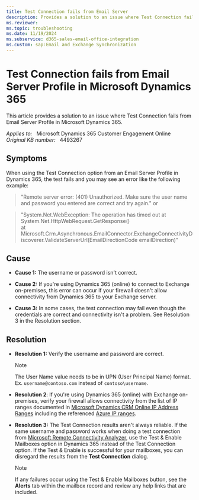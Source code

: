 ```yaml
---
title: Test Connection fails from Email Server
description: Provides a solution to an issue where Test Connection fails from Email Server Profile in Microsoft Dynamics 365.
ms.reviewer: 
ms.topic: troubleshooting
ms.date: 11/19/2024
ms.subservice: d365-sales-email-office-integration
ms.custom: sap:Email and Exchange Synchronization
---
```

# Test Connection fails from Email Server Profile in Microsoft Dynamics 365

This article provides a solution to an issue where Test Connection fails from Email Server Profile in Microsoft Dynamics 365.

_Applies to:_ &nbsp; Microsoft Dynamics 365 Customer Engagement Online  
_Original KB number:_ &nbsp; 4493267

## Symptoms

When using the Test Connection option from an Email Server Profile in Dynamics 365, the test fails and you may see an error like the following example:

> "Remote server error: (401) Unauthorized. Make sure the user name and password you entered are correct and try again."
or

> "System.Net.WebException: The operation has timed out
at System.Net.HttpWebRequest.GetResponse()  
at Microsoft.Crm.Asynchronous.EmailConnector.ExchangeConnectivityDiscoverer.ValidateServerUrl(EmailDirectionCode emailDirection)"

## Cause

- **Cause 1:** The username or password isn't correct.

- **Cause 2:** If you're using Dynamics 365 (online) to connect to Exchange on-premises, this error can occur if your firewall doesn't allow connectivity from Dynamics 365 to your Exchange server.

- **Cause 3:** In some cases, the test connection may fail even though the credentials are correct and connectivity isn't a problem. See Resolution 3 in the Resolution section.

## Resolution

- **Resolution 1:** Verify the username and password are correct.

    > [!NOTE]
    > The User Name value needs to be in UPN (User Principal Name) format. Ex. `username@contoso.com` instead of `contoso\username`.

- **Resolution 2**: If you're using Dynamics 365 (online) with Exchange on-premises, verify your firewall allows connectivity from the list of IP ranges documented in [Microsoft Dynamics CRM Online IP Address Ranges](https://support.microsoft.com/help/2728473) including the referenced [Azure IP ranges](https://support.microsoft.com/help/2728473).

- **Resolution 3:** The Test Connection results aren't always reliable. If the same username and password works when doing a test connection from [Microsoft Remote Connectivity Analyzer](https://testconnectivity.microsoft.com/tests/o365), use the Test & Enable Mailboxes option in Dynamics 365 instead of the Test Connection option. If the Test & Enable is successful for your mailboxes, you can disregard the results from the **Test Connection** dialog.

    > [!NOTE]
    > If any failures occur using the Test & Enable Mailboxes button, see the **Alerts** tab within the mailbox record and review any help links that are included.
